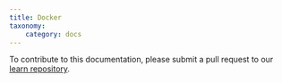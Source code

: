 ```yaml
---
title: Docker
taxonomy:
    category: docs
---
```


To contribute to this documentation, please submit a pull request to our [learn repository](https://github.com/userfrosting/learn/tree/master/pages).
